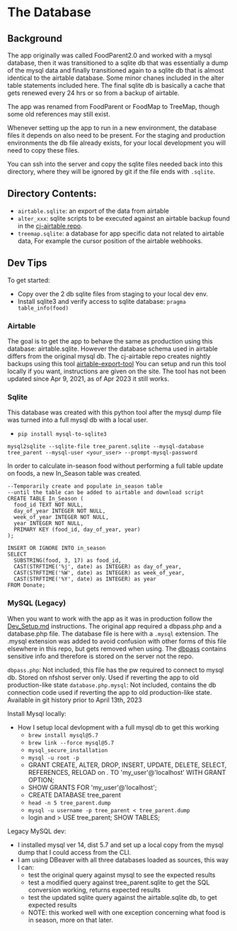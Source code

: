 # The Database

## Background
The app originally was called FoodParent2.0 and worked with a mysql database, 
then it was transitioned to a sqlite db that was essentially a dump of the mysql
data and finally transitioned again to a sqlite db that is almost identical to 
the airtable database. Some minor chanes included in the alter table statements
included here. The final sqlite db is basically a cache that gets renewed every 
24 hrs or so from a backup of airtable.

The app was renamed from FoodParent or FoodMap to TreeMap, though some old
references may still exist.

Whenever setting up the app to run in a new environment, the database files it 
depends on also need to be present. For the staging and production environments 
the db file already exists, for your local development you will need to copy 
these files. 

You can ssh into the server and copy the sqlite files needed back into this 
directory, where they will be ignored by git if the file ends with `.sqlite`.

## Directory Contents:

- `airtable.sqlite`: an export of the data from airtable
- `alter_xxx`: sqlite scripts to be executed against an airtable backup found in the [cj-airtable repo](https://github.com/concrete-jungle-org/cj-airtable).
- `treemap.sqlite`: a database for app specific data not related to airtable data, For example the cursor position of the airtable webhooks.

## Dev Tips

To get started: 
- Copy over the 2 db sqlite files from staging to your local dev env.
- Install sqlite3 and verify access to sqlite database: `pragma table_info(food)`


### Airtable

The goal is to get the app to behave the same as production using this database: airtable.sqlite.
However the database schema used in airtable differs from the original mysql db.
The cj-airtable repo creates nightly backups using this tool [airtable-export-tool](https://datasette.io/tools/airtable-export)
You can setup and run this tool locally if you want, instructions are given on the site.
The tool has not been updated since Apr 9, 2021, as of Apr 2023 it still works.

### Sqlite

This database was created with this python tool after the mysql dump file was turned into a full mysql db with a local user.

  - `pip install mysql-to-sqlite3`

```
mysql2sqlite --sqlite-file tree_parent.sqlite --mysql-database tree_parent --mysql-user <your_user> --prompt-mysql-password
```

In order to calculate in-season food without performing a full table update on foods, a new In_Season table was created. 

```
--Temporarily create and populate in_season table
--until the table can be added to airtable and download script
CREATE TABLE In_Season (
  food_id TEXT NOT NULL,
  day_of_year INTEGER NOT NULL,
  week_of_year INTEGER NOT NULL,
  year INTEGER NOT NULL,
  PRIMARY KEY (food_id, day_of_year, year)
);

INSERT OR IGNORE INTO in_season 
SELECT 
  SUBSTRING(food, 3, 17) as food_id, 
  CAST(STRFTIME('%j', date) as INTEGER) as day_of_year,
  CAST(STRFTIME('%W', date) as INTEGER) as week_of_year,
  CAST(STRFTIME('%Y', date) as INTEGER) as year
FROM Donate;
```
 
### MySQL (Legacy)

When you want to work with the app as it was in production follow the [Dev_Setup.md](../docs/Dev_Setup.md) instructions.
The original app required a dbpass.php and a database.php file. The database file is here with a `.mysql` extension.
The .mysql extension was added to avoid confusion with other forms of this file elsewhere in this repo, but gets
removed when using. The [dbpass](dbpass.php) contains sensitive info and therefore is stored on the server not the repo.

`dbpass.php`: Not included, this file has the pw required to connect to mysql db. Stored on nfshost server only. Used if reverting the app to old production-like state
`database.php.mysql`: Not included, contains the db connection code used if reverting the app to old production-like state. Available in git history prior to April 13th, 2023

Install Mysql locally:
- How I setup local devlopment with a full mysql db to get this working
  - `brew install mysql@5.7`
  - `brew link --force mysql@5.7`
  - `mysql_secure_installation`
  - `mysql -u root -p`
  - GRANT CREATE, ALTER, DROP, INSERT, UPDATE, DELETE, SELECT, REFERENCES, RELOAD on *.* TO 'my_user'@'localhost' WITH GRANT OPTION;
  - SHOW GRANTS FOR 'my_user'@'localhost';
  - CREATE DATABASE tree_parent
  - `head -n 5 tree_parent.dump`
  - `mysql -u username -p tree_parent < tree_parent.dump`
  - login and > USE tree_parent; SHOW TABLES;

Legacy MySQL dev:
- I installed mysql ver 14, dist 5.7 and set up a local copy from the mysql dump that I could access from the CLI.
- I am using DBeaver with all three databases loaded as sources, this way I can:
  - test the original query against mysql to see the expected results
  - test a modified query against tree_parent.sqlite to get the SQL conversion working, returns expected results
  - test the updated sqlite query against the airtable.sqlite db, to get expected results
  - NOTE: this worked well with one exception concerning what food is in season, more on that later.

